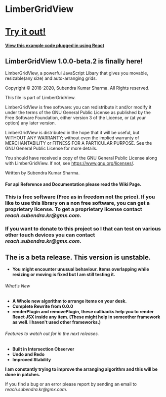 # LimberGridView

# [Try it out!](https://sharma-subendra-kr.github.io/LimberGridView/)
**[View this example code plugged in using React](https://github.com/sharma-subendra-kr/limber-grid-view-github-page)**

## LimberGridView 1.0.0-beta.2 is finally here!

LimberGridView, a powerful JavaScript Libary that gives you movable, resizable(any size) and auto-arranging grids.

Copyright © 2018-2020, Subendra Kumar Sharma. All Rights reserved.

This file is part of LimberGridView.

LimberGridView is free software: you can redistribute it and/or modify
it under the terms of the GNU General Public License as published by
the Free Software Foundation, either version 3 of the License, or
(at your option) any later version.

LimberGridView is distributed in the hope that it will be useful,
but WITHOUT ANY WARRANTY; without even the implied warranty of
MERCHANTABILITY or FITNESS FOR A PARTICULAR PURPOSE.  See the
GNU General Public License for more details.

You should have received a copy of the GNU General Public License
along with LimberGridView.  If not, see <https://www.gnu.org/licenses/>.

Written by Subendra Kumar Sharma.

#### For api Reference and Documentation please read the Wiki Page. ####

### This is free software (Free as in freedom not the price). If you like to use this library on a non free software, you can get a proprietary license. To get a proprietary license contact _reach.subendra.kr@gmx.com_.

### If you want to donate to this project so I that can test on various other touch devices you can contact _reach.subendra.kr@gmx.com_.

## The is a beta release. This version is unstable.
* **You might encounter unusual behaviour. Items overlapping while resizing or moving is fixed but I am still testing it.**

###### What's New ######
* **A Whole new algorithm to arrange items on your desk.**
* **Complete Rewrite from 0.0.0**
* **renderPlugin and removePlugin, these callbacks help you to render React JSX inside any item. (These might help in someother framework as well. I haven't used other frameworks.)**

###### Features to watch out for in the next releases. ######
* **Built in Intersection Observer**
* **Undo and Redo**
* **Improved Stability**

**I am constantly trying to improve the arranging algorithm and this will be done in patches.**

If you find a bug or an error please report by sending an email to _reach.subendra.kr@gmx.com_.

